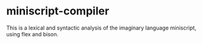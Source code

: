 # miniscript-compiler
This is a lexical and syntactic analysis of the imaginary language miniscript, using flex and bison.
